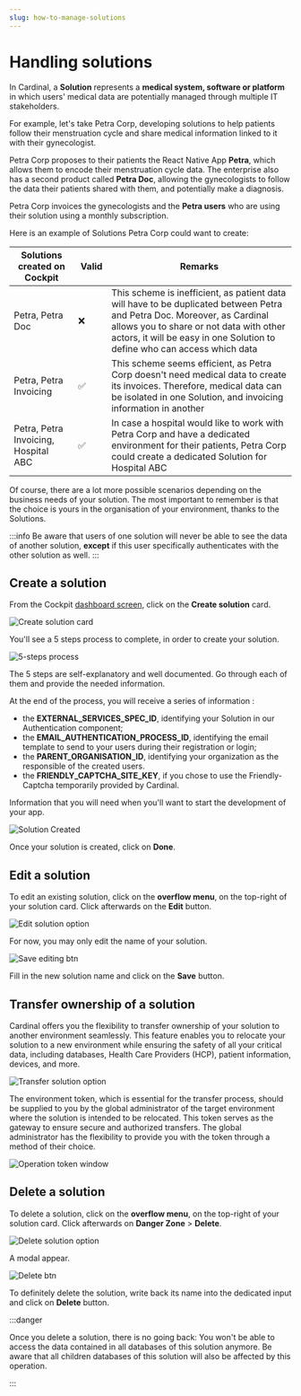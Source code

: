 ```yaml
---
slug: how-to-manage-solutions
---
```


# Handling solutions
In Cardinal, a **Solution** represents a **medical system, software or platform** in which users' medical data are potentially managed through multiple IT stakeholders.

For example, let's take Petra Corp, developing solutions to help patients follow their menstruation cycle and share medical information linked to it with their gynecologist. 

Petra Corp proposes to their patients the React Native App **Petra**, which allows them to encode their menstruation cycle data. 
The enterprise also has a second product called **Petra Doc**, allowing the gynecologists to follow the data their patients shared with them, and potentially make a diagnosis. 

Petra Corp invoices the gynecologists and the **Petra users** who are using their solution using a monthly subscription. 

Here is an example of Solutions Petra Corp could want to create: 


| Solutions created on Cockpit | Valid | Remarks                                                                                                                                                                                                                                       |
|-------------------------|------|-----------------------------------------------------------------------------------------------------------------------------------------------------------------------------------------------------------------------------------------------|
| Petra, Petra Doc        |  ❌  | This scheme is inefficient, as patient data will have to be duplicated between Petra and Petra Doc. Moreover, as Cardinal allows you to share or not data with other actors, it will be easy in one Solution to define who can access which data |
| Petra, Petra Invoicing | ✅   | This scheme seems efficient, as Petra Corp doesn't need medical data to create its invoices. Therefore, medical data can be isolated in one Solution, and invoicing information in another                                                    | 
| Petra, Petra Invoicing, Hospital ABC | ✅ | In case a hospital would like to work with Petra Corp and have a dedicated environment for their patients, Petra Corp could create a dedicated Solution for Hospital ABC                                                                      |

Of course, there are a lot more possible scenarios depending on the business needs of your solution. The most important to remember is that the choice is yours in the organisation of your environment, thanks to the Solutions. 

:::info
Be aware that users of one solution will never be able to see the data of another solution, __except__ if this user specifically authenticates with the other solution as well. 
:::



## Create a solution

From the Cockpit [dashboard screen](https://cockpit.icure.dev/dashboard), click on the **Create solution** card.

![Create solution card](./img/solution-interactions/create-solution-card.png)

You'll see a 5 steps process to complete, in order to create your solution. 

![5-steps process](./img/solution-interactions/create-solution-card-step-1.png)

The 5 steps are self-explanatory and well documented. Go through each of them and provide the needed information.

At the end of the process, you will receive a series of information :
- the **EXTERNAL_SERVICES_SPEC_ID**, identifying your Solution in our Authentication component;
- the **EMAIL_AUTHENTICATION_PROCESS_ID**, identifying the email template to send to your users during their registration or login;
- the **PARENT_ORGANISATION_ID**, identifying your organization as the responsible of the created users.
- the **FRIENDLY_CAPTCHA_SITE_KEY**, if you chose to use the Friendly-Captcha temporarily provided by Cardinal.

Information that you will need when you'll want to start the development of your app. 

![Solution Created](./img/solution-interactions/done-button.png)

Once your solution is created, click on **Done**. 


## Edit a solution

To edit an existing solution, click on the **overflow menu**, on the top-right of your 
solution card. Click afterwards on the **Edit** button.

![Edit solution option](./img/solution-interactions/edit-solution-option.png)

For now, you may only edit the name of your solution.

![Save editing btn](./img/solution-interactions/save-editing-btn.png)

Fill in the new solution name and click on the **Save** button.

## Transfer ownership of a solution

Cardinal offers you the flexibility to transfer ownership of your solution to another environment seamlessly. This feature enables you to relocate your solution to a new environment while ensuring the safety of all your critical data, including databases, Health Care Providers (HCP), patient information, devices, and more.

![Transfer solution option](./img/solution-interactions/transfer-solution-option.png)

The environment token, which is essential for the transfer process, should be supplied to you by the global administrator of the target environment where the solution is intended to be relocated. This token serves as the gateway to ensure secure and authorized transfers. The global administrator has the flexibility to provide you with the token through a method of their choice.

![Operation token window](./img/solution-interactions/operation-token-window.png)

## Delete a solution

To delete a solution, click on the **overflow menu**, on the top-right of your
solution card. Click afterwards on **Danger Zone** > **Delete**.

![Delete solution option](./img/solution-interactions/delete-solution-option.png)

A modal appear.

![Delete btn](./img/solution-interactions/delete-btn.png)

To definitely delete the solution, write back its name into the dedicated input and click on **Delete** button.

:::danger

Once you delete a solution, there is no going back: You won't be able to access the data contained in all databases of this solution anymore.
Be aware that all children databases of this solution will also be affected by this operation. 

:::
